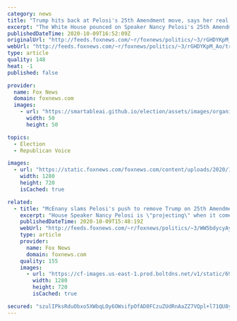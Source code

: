 ```yaml
---
category: news
title: "Trump hits back at Pelosi's 25th Amendment move, says her real target is 'Sleepy Joe'"
excerpt: "The White House pounced on Speaker Nancy Pelosi's 25th Amendment talk Friday, hitting her for her own mental fitness for office and also suggesting she was trying to target Democrat Joe Biden."
publishedDateTime: 2020-10-09T16:52:09Z
originalUrl: "http://feeds.foxnews.com/~r/foxnews/politics/~3/rGHDYKpM_Ao/trump-pelosis-25th-amendment-move-dem-target-really-sleepy-joe"
webUrl: "http://feeds.foxnews.com/~r/foxnews/politics/~3/rGHDYKpM_Ao/trump-pelosis-25th-amendment-move-dem-target-really-sleepy-joe"
type: article
quality: 148
heat: -1
published: false

provider:
  name: Fox News
  domain: foxnews.com
  images:
    - url: "https://smartableai.github.io/election/assets/images/organizations/foxnews.com-50x50.jpg"
      width: 50
      height: 50

topics:
  - Election
  - Republican Voice

images:
  - url: "https://static.foxnews.com/foxnews.com/content/uploads/2020/10/AP20166815809777.jpg"
    width: 1280
    height: 720
    isCached: true

related:
  - title: "McEnany slams Pelosi's push to remove Trump on 25th Amendment"
    excerpt: "House Speaker Nancy Pelosi is \"projecting\" when it comes to talk of removing President Trump due to his health, White House press secretary Kayleigh McEnany told \"Fox & Friends\" Friday."
    publishedDateTime: 2020-10-09T15:48:19Z
    webUrl: "http://feeds.foxnews.com/~r/foxnews/politics/~3/WW5bdycyAy0/pelosi-trump-25th-amendment-white-house-congress-kayleigh-mcenany"
    type: article
    provider:
      name: Fox News
      domain: foxnews.com
    quality: 155
    images:
      - url: "https://cf-images.us-east-1.prod.boltdns.net/v1/static/694940094001/8e1ae883-5f3a-4ee1-a040-836ff1fc032e/562323ac-48aa-4952-9692-711b5c004789/1280x720/match/image.jpg"
        width: 1280
        height: 720
        isCached: true

secured: "szulIPksRduObxo5XWbqLOy6OWsifpOfAD0FCzuZUdRnAaZZ7VQpl+l71QU8yW9+P6r+Je/5LoJpGrqmUyt2HK4L+WWdrgwnyVfV90hNo9N0hDReO3H8yX2S4Ghgv6tLFEzJm9O98XFFl+QY03cUsZpJVaButrOWm2YXibHHa+K4Gba8+NoOZ1/TGflFHlLbmVk3GCUQlXiRICtjoQwpdghQhRZMgKthH43Lod5AHLgBr6bGCM4QezbwJMwk/LJNkvlC5fwmPXgGUJYbrO34FvFKlfNhIlpDyTX4SqD+s6KYuimW42a95VCSHSylx2saXP/0ZwA/68OM8QyU6ol+f31Zb1rD5VWv7VWU5XMU9cA=;VxkguwArC68x29ahcN7KCQ=="
---
```


